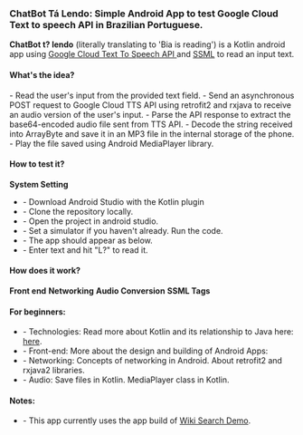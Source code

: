 <h3>ChatBot Tá Lendo: Simple Android App to test Google Cloud Text to speech API in Brazilian Portuguese.</h3>

<b>ChatBot t? lendo</b> (literally translating to 'Bia is reading') is a Kotlin android app using <a href="https://cloud.google.com/text-to-speech/docs/basics" > Google Cloud Text To Speech API </a> and <a href="https://developers.google.com/actions/reference/ssml">SSML</a>  to read an input text. <br>



<div id="flow"> 
	<h4><b>What's the idea?</b></h4>
	- Read the user's input from the provided text field. 
	- Send an asynchronous POST request to Google Cloud TTS API using retrofit2 and rxjava to receive an audio version of the user's input.
	- Parse the API response to extract the base64-encoded audio file sent from TTS API.
	- Decode the string received into ArrayByte and save it in an MP3 file in the internal storage of the phone.
	- Play the file saved using Android MediaPlayer library.
</div>

<div id="test">
	<h4><b>How to test it?</b></h4>
	<b>System Setting</b>
	<ul>
		<li>- Download Android Studio with the Kotlin plugin</li>
		<li>- Clone the repository locally. </li>
		<li>- Open the project in android studio. </li>
		<li>- Set a simulator if you haven't already. Run the code. </li>
		<li>- The app should appear as below. </li>
		<li>- Enter text and hit "L?" to read it. </li>
	</ul>
</div>

<div id="code">
	<h4><b>How does it work?</b></h4>
	<b>Front end</b>
	<b>Networking</b>
	<b>Audio Conversion</b>
	<b>SSML Tags</b>
</div>

<div id="resources">
	<h4><b>For beginners:</b></h4>
	<ul>
		<li>- Technologies: Read more about Kotlin and its relationship to Java here: <a href="">here</a>. </li>
		<li>- Front-end: More about the design and building of Android Apps: </li>
		<li>- Networking: Concepts of networking in Android. About retrofit2 and rxjava2 libraries. </li>
		<li>- Audio: Save files in Kotlin. MediaPlayer class in Kotlin. </li>
	</ul>
</div>


<div id="notes">
	<h4><b>Notes:</b></h4>
	<ul>
		<li>- This app currently uses the app build of <a href="https://github.com/elye/demo_wiki_search_count">Wiki Search Demo</a>.</li>
	</ul>
</div>




















